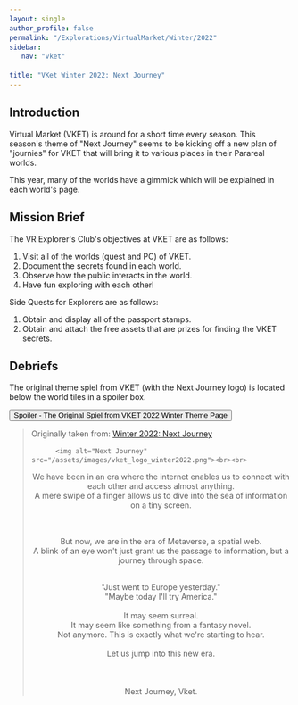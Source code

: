 ```yaml
---
layout: single
author_profile: false
permalink: "/Explorations/VirtualMarket/Winter/2022"
sidebar:
   nav: "vket"

title: "VKet Winter 2022: Next Journey"
---
```

## Introduction

Virtual Market (VKET) is around for a short time every season. This season's theme of "Next Journey" seems to be kicking off a new plan of "journies" for VKET that will bring it to various places in their Parareal worlds. 

This year, many of the worlds have a gimmick which will be explained in each world's page. 

## Mission Brief

The VR Explorer's Club's objectives at VKET are as follows: 
1. Visit all of the worlds (quest and PC) of VKET. 
2. Document the secrets found in each world. 
3. Observe how the public interacts in the world. 
4. Have fun exploring with each other!

Side Quests for Explorers are as follows: 
1. Obtain and display all of the passport stamps. 
2. Obtain and attach the free assets that are prizes for finding the VKET secrets. 

## Debriefs


The original theme spiel from VKET (with the Next Journey logo) is located below the world tiles in a spoiler box.

<button type="button" class="collapsible" id="nextjourney">Spoiler - The Original Spiel from VKET 2022 Winter Theme Page</button>
<div class="spoiler" id="nextjourney">
<blockquote>
              Originally taken from: <a href="https://winter2022.vket.com/en"> Winter 2022: Next Journey</a><br>

	      <img alt="Next Journey" src="/assets/images/vket_logo_winter2022.png"><br><br>
 <div style="text-align: center;">
<p>We have been in an era where the internet enables us to connect with each other and access almost anything.  <br>
A mere swipe of a finger allows us to dive into the sea of information on a tiny screen.  </p>
  <br><br>
But now, we are in the era of Metaverse, a spatial web.  <br>
A blink of an eye won't just grant us the passage to information, but a journey through space.  <br><br>
  
"Just went to Europe yesterday."  <br>
"Maybe today I'll try America."
<br><br>
It may seem surreal.  <br>
It may seem like something from a fantasy novel.  <br>
Not anymore. This is exactly what we're starting to hear. 
  <br><br>
Let us jump into this new era.  
<br><br>  
Next Journey, Vket.
</div>
</blockquote>
</div>

<script>
$('.collapsible#nextjourney').click(function(){
    $('.spoiler#nextjourney').slideToggle('slow');
});
</script>